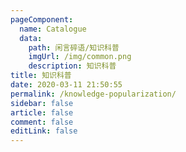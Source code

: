 ```yaml
---
pageComponent:
  name: Catalogue
  data:
    path: 闲言碎语/知识科普
    imgUrl: /img/common.png
    description: 知识科普
title: 知识科普
date: 2020-03-11 21:50:55
permalink: /knowledge-popularization/
sidebar: false
article: false
comment: false
editLink: false
---
```

